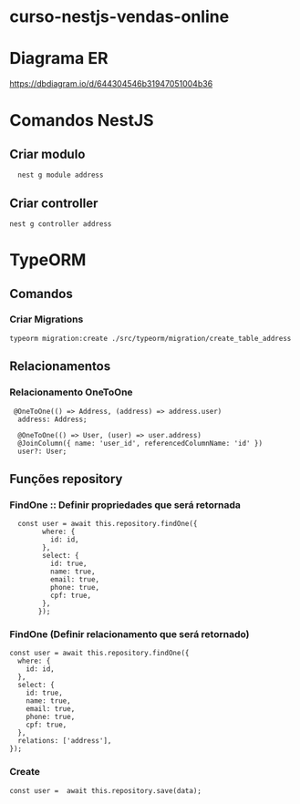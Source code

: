 # curso-nestjs-vendas-online

# Diagrama ER
https://dbdiagram.io/d/644304546b31947051004b36

# Comandos NestJS
## Criar modulo
```
  nest g module address
```

## Criar controller
```
nest g controller address
```

# TypeORM
## Comandos
### Criar Migrations
```
typeorm migration:create ./src/typeorm/migration/create_table_address
```

## Relacionamentos

### Relacionamento OneToOne


```
 @OneToOne(() => Address, (address) => address.user)
  address: Address;
```

```
  @OneToOne(() => User, (user) => user.address)
  @JoinColumn({ name: 'user_id', referencedColumnName: 'id' })
  user?: User;
```

## Funções repository

### FindOne :: Definir propriedades que será retornada
```
  const user = await this.repository.findOne({
        where: {
          id: id,
        },
        select: {
          id: true,
          name: true,
          email: true,
          phone: true,
          cpf: true,
        },
       });
```

### FindOne (Definir relacionamento que será retornado)
```
const user = await this.repository.findOne({
  where: {
    id: id,
  },
  select: {
    id: true,
    name: true,
    email: true,
    phone: true,
    cpf: true,
  },
  relations: ['address'],
});
```

### Create
```
const user =  await this.repository.save(data);

```
